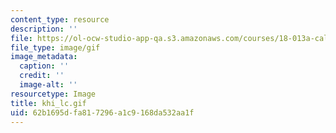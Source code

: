 ```yaml
---
content_type: resource
description: ''
file: https://ol-ocw-studio-app-qa.s3.amazonaws.com/courses/18-013a-calculus-with-applications-spring-2005/62b1695dfa817296a1c9168da532aa1f_khi_lc.gif
file_type: image/gif
image_metadata:
  caption: ''
  credit: ''
  image-alt: ''
resourcetype: Image
title: khi_lc.gif
uid: 62b1695d-fa81-7296-a1c9-168da532aa1f
---
```

